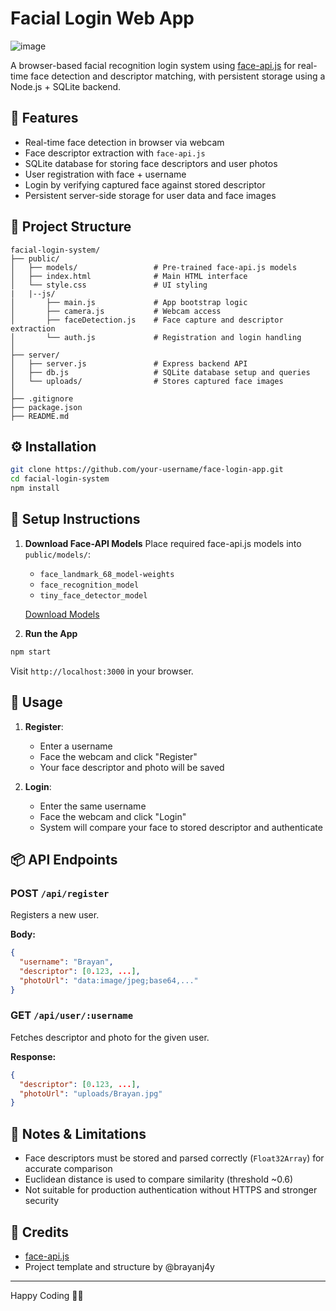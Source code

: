 # Facial Login Web App
![image](https://github.com/user-attachments/assets/2efc2961-58d3-476d-8d0b-5130bf8a008a)


A browser-based facial recognition login system using [face-api.js](https://github.com/justadudewhohacks/face-api.js) for real-time face detection and descriptor matching, with persistent storage using a Node.js + SQLite backend.

## 🚀 Features

* Real-time face detection in browser via webcam
* Face descriptor extraction with `face-api.js`
* SQLite database for storing face descriptors and user photos
* User registration with face + username
* Login by verifying captured face against stored descriptor
* Persistent server-side storage for user data and face images

## 📁 Project Structure

```
facial-login-system/
├── public/
│   ├── models/                 # Pre-trained face-api.js models
│   ├── index.html              # Main HTML interface
│   └── style.css               # UI styling
|   |--js/
│       ├── main.js             # App bootstrap logic
│       ├── camera.js           # Webcam access
│       ├── faceDetection.js    # Face capture and descriptor extraction
│       └── auth.js             # Registration and login handling
│
├── server/                    
│   ├── server.js               # Express backend API
│   ├── db.js                   # SQLite database setup and queries
│   └── uploads/                # Stores captured face images
│
├── .gitignore
├── package.json
├── README.md
```

## ⚙️ Installation

```bash
git clone https://github.com/your-username/face-login-app.git
cd facial-login-system
npm install
```

## 🧠 Setup Instructions

1. **Download Face-API Models**
   Place required face-api.js models into `public/models/`:

   * `face_landmark_68_model-weights`
   * `face_recognition_model`
   * `tiny_face_detector_model`

   [Download Models](https://github.com/justadudewhohacks/face-api.js-models)

2. **Run the App**

```bash
npm start
```

Visit `http://localhost:3000` in your browser.

## 🧪 Usage

1. **Register**:

   * Enter a username
   * Face the webcam and click "Register"
   * Your face descriptor and photo will be saved

2. **Login**:

   * Enter the same username
   * Face the webcam and click "Login"
   * System will compare your face to stored descriptor and authenticate

## 📦 API Endpoints

### POST `/api/register`

Registers a new user.

**Body:**

```json
{
  "username": "Brayan",
  "descriptor": [0.123, ...],
  "photoUrl": "data:image/jpeg;base64,..."
}
```

### GET `/api/user/:username`

Fetches descriptor and photo for the given user.

**Response:**

```json
{
  "descriptor": [0.123, ...],
  "photoUrl": "uploads/Brayan.jpg"
}
```

## 🔐 Notes & Limitations

* Face descriptors must be stored and parsed correctly (`Float32Array`) for accurate comparison
* Euclidean distance is used to compare similarity (threshold \~0.6)
* Not suitable for production authentication without HTTPS and stronger security

## 📸 Credits

* [face-api.js](https://github.com/justadudewhohacks/face-api.js)
* Project template and structure by @brayanj4y

---

Happy Coding 👨‍💻
